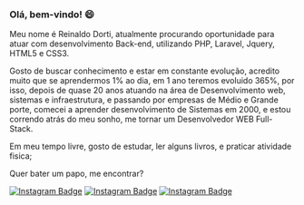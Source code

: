 ### Olá, bem-vindo! 😄

Meu nome é Reinaldo Dorti, atualmente procurando oportunidade para atuar com desenvolvimento Back-end, utilizando PHP, Laravel, Jquery, HTML5 e CSS3.

Gosto de buscar conhecimento e estar em constante evolução, acredito muito que se aprendermos 1% ao dia, em 1 ano teremos evoluido 365%, por isso, depois de quase 20 anos atuando na área de Desenvolvimento web, sistemas e infraestrutura, e passando por empresas de Médio e Grande porte, comecei a aprender desenvolvimento de Sistemas em 2000, e estou correndo atrás do meu sonho, me tornar um Desenvolvedor WEB Full-Stack.

Em meu tempo livre, gosto de estudar, ler alguns livros, e praticar atividade fisica;

Quer bater um papo, me encontrar?

[![Instagram Badge](https://img.shields.io/badge/-Instagram-purple?style=flat-square&labelColor=purple&logo=instagram&logoColor=white&link=https://www.instagram.com/reinaldodorti)](https://www.instagram.com/reinaldodorti)
[![Instagram Badge](https://img.shields.io/badge/-Facebook-blue?style=flat-square&labelColor=blue&logo=facebook&logoColor=white&link=https://www.facebook.com/reinaldorti)](https://www.facebook.com/reinaldorti)
[![Instagram Badge](https://img.shields.io/badge/-Youtube-red?style=flat-square&labelColor=red&logo=facebook&logoColor=white&link=https://www.youtube.com/channel/UCfB0XRFZgoCFSi0wNYebUFA?view_as=subscriber)](https://www.youtube.com/channel/UCfB0XRFZgoCFSi0wNYebUFA?view_as=subscriber)
